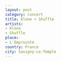 ```yaml
---
layout: post
category: concert
title: Klone + Shuffle
artists: 
- Klone
- Shuffle
place: 
- L'Empreinte
country: France
city: Savigny-Le-Temple
---
```


